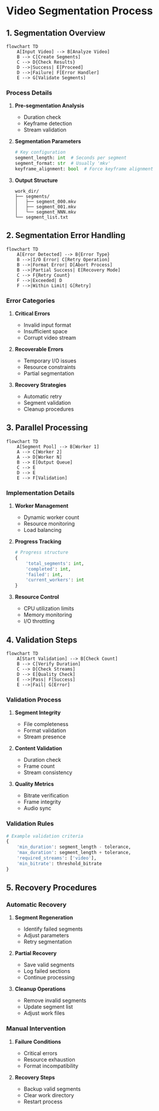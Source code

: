 # Video Segmentation Process

## 1. Segmentation Overview

```mermaid
flowchart TD
    A[Input Video] --> B[Analyze Video]
    B --> C[Create Segments]
    C --> D{Check Results}
    D -->|Success| E[Proceed]
    D -->|Failure| F[Error Handler]
    E --> G[Validate Segments]
```

### Process Details
1. **Pre-segmentation Analysis**
   - Duration check
   - Keyframe detection
   - Stream validation

2. **Segmentation Parameters**
   ```python
   # Key configuration
   segment_length: int  # Seconds per segment
   segment_format: str  # Usually 'mkv'
   keyframe_alignment: bool  # Force keyframe alignment
   ```

3. **Output Structure**
   ```
   work_dir/
   ├── segments/
   │   ├── segment_000.mkv
   │   ├── segment_001.mkv
   │   └── segment_NNN.mkv
   └── segment_list.txt
   ```

## 2. Segmentation Error Handling

```mermaid
flowchart TD
    A[Error Detected] --> B{Error Type}
    B -->|I/O Error| C[Retry Operation]
    B -->|Format Error| D[Abort Process]
    B -->|Partial Success| E[Recovery Mode]
    C --> F{Retry Count}
    F -->|Exceeded| D
    F -->|Within Limit| G[Retry]
```

### Error Categories
1. **Critical Errors**
   - Invalid input format
   - Insufficient space
   - Corrupt video stream

2. **Recoverable Errors**
   - Temporary I/O issues
   - Resource constraints
   - Partial segmentation

3. **Recovery Strategies**
   - Automatic retry
   - Segment validation
   - Cleanup procedures

## 3. Parallel Processing

```mermaid
flowchart TD
    A[Segment Pool] --> B[Worker 1]
    A --> C[Worker 2]
    A --> D[Worker N]
    B --> E[Output Queue]
    C --> E
    D --> E
    E --> F[Validation]
```

### Implementation Details
1. **Worker Management**
   - Dynamic worker count
   - Resource monitoring
   - Load balancing

2. **Progress Tracking**
   ```python
   # Progress structure
   {
       'total_segments': int,
       'completed': int,
       'failed': int,
       'current_workers': int
   }
   ```

3. **Resource Control**
   - CPU utilization limits
   - Memory monitoring
   - I/O throttling

## 4. Validation Steps

```mermaid
flowchart TD
    A[Start Validation] --> B[Check Count]
    B --> C[Verify Duration]
    C --> D[Check Streams]
    D --> E[Quality Check]
    E -->|Pass| F[Success]
    E -->|Fail| G[Error]
```

### Validation Process
1. **Segment Integrity**
   - File completeness
   - Format validation
   - Stream presence

2. **Content Validation**
   - Duration check
   - Frame count
   - Stream consistency

3. **Quality Metrics**
   - Bitrate verification
   - Frame integrity
   - Audio sync

### Validation Rules
```python
# Example validation criteria
{
    'min_duration': segment_length - tolerance,
    'max_duration': segment_length + tolerance,
    'required_streams': ['video'],
    'min_bitrate': threshold_bitrate
}
```

## 5. Recovery Procedures

### Automatic Recovery
1. **Segment Regeneration**
   - Identify failed segments
   - Adjust parameters
   - Retry segmentation

2. **Partial Recovery**
   - Save valid segments
   - Log failed sections
   - Continue processing

3. **Cleanup Operations**
   - Remove invalid segments
   - Update segment list
   - Adjust work files

### Manual Intervention
1. **Failure Conditions**
   - Critical errors
   - Resource exhaustion
   - Format incompatibility

2. **Recovery Steps**
   - Backup valid segments
   - Clear work directory
   - Restart process
